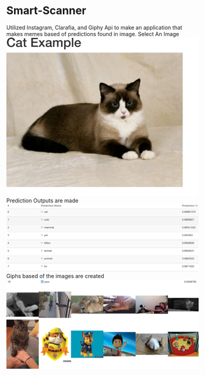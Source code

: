 # Smart-Scanner
Utilized Instagram, Clarafia, and Giphy Api to make an application that makes memes based of predictions found in image.
Select An Image
![alt text](https://github.com/Josiassejod1/Smart-Scanner/blob/master/Screen%20Shot%202017-08-26%20at%206.32.43%20PM.png)
Prediction Outputs are made
![alt text](https://github.com/Josiassejod1/Smart-Scanner/blob/master/Screen%20Shot%202017-08-26%20at%206.32.51%20PM.png)
Giphs based of the images are created
![alt text](https://github.com/Josiassejod1/Smart-Scanner/blob/master/Screen%20Shot%202017-08-26%20at%206.33.09%20PM.png)
